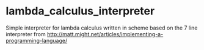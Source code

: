 # lambda_calculus_interpreter
Simple interpreter for lambda calculus written in scheme based on the 7 line interpreter from http://matt.might.net/articles/implementing-a-programming-language/
